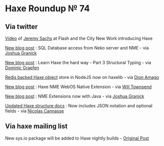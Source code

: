 [_template]: roundup.html
# Haxe Roundup № 74

## Via twitter
[Video][link 1] of [Jeremy Sachs][link 2] at Flash and the City New Work introducing Haxe

[New blog post][link 3] : SQL Database access from Neko server and NME - via [Joshua Granick][link 4]

[New blog post][link 5] : Learn Haxe the hard way - Part 3 Structural Typing - via [Dominic Graefen][link 6]

[Redis backed Haxe object][link 7] store in NodeJS now on haxelib - via [Dion Amago][link 8]

[New blog post][link 9] : Haxe NME WebOS Native Extension - via [Will Townsend][link 10]

[New blog post][link 11] : NME Extensions now with Java - via [Joshua Granick][link 12]

[Updated Haxe structure docs][link 13] : Now includes JSON notation and optional fields - via [Nicolas Cannasse][link 14]

## Via haxe mailing list
New sys.io package will be added to Haxe nightly builds - [Original Post][link 15]

[link 1]: http://techchannel.att.com/play-video.cfm/2011/11/29/Conference-TV-Flash-and-the-City-Build-for-HTML-Flash-Native-Apps-with-haXe "Video"
[link 2]: https://www.twitter.com/#!/rezmason "Jeremy Sachs"
[link 3]: http://www.joshuagranick.com/blog/2011/11/29/sql-database-access-from-neko-server-and-nme/ "New blog post"
[link 4]: https://www.twitter.com/#!/singmajesty "Joshua Granick"
[link 5]: http://www.devboy.org/2011/11/29/learn-haxe-structure-types/ "New blog post"
[link 6]: https://www.twitter.com/#!/devboy_org "Dominic Graefen"
[link 7]: http://lib.haxe.org/p/nodejs-redis "Redis backed Haxe object"
[link 8]: https://www.twitter.com/#!/dionamago "Dion Amago"
[link 9]: http://wtsnz.com/2011/haxe-nme-webos-sdk-native-extension "New blog post"
[link 10]: https://twitter.com/#!/vfxguynz "Will Townsend"
[link 11]: http://www.joshuagranick.com/blog/2011/12/01/nme-extensions-now-with-java/ "New blog post"
[link 12]: https://www.twitter.com/#!/singmajesty "Joshua Granick"
[link 13]: http://haxe.org/manual/struct "Updated Haxe structure docs"
[link 14]: https://www.twitter.com/#!/ncannasse "Nicolas Cannasse"
[link 15]: http://groups.google.com/group/haxelang/browse_thread/thread/db4efa43e6208443/3381dfe440125da0?lnk=gst&amp;q=New+sys.io+package#3381dfe440125da0 "Original Post"


